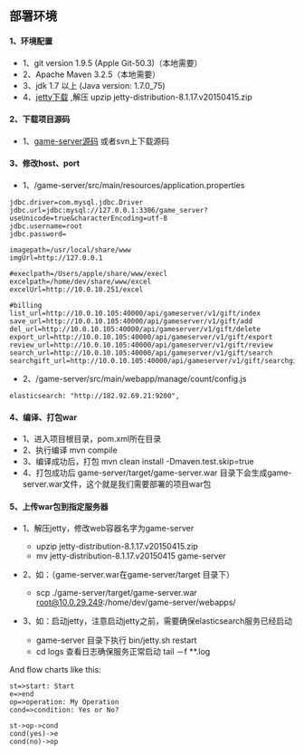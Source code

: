 部署环境
-------------

####  1、环境配置
- 1、git version 1.9.5 (Apple Git-50.3)（本地需要）
- 2、Apache Maven 3.2.5（本地需要）
- 3、jdk 1.7 以上 (Java version: 1.7.0_75)
- 4、[jetty下载](http://download.eclipse.org/jetty/stable-8/dist/jetty-distribution-8.1.17.v20150415.zip) ,解压 upzip jetty-distribution-8.1.17.v20150415.zip

####  2、下载项目源码
- 1、[game-server源码](https://github.com/pengqiuyuan/game-server.git) 或者svn上下载源码

####  3、修改host、port
- 1、/game-server/src/main/resources/application.properties 

```
jdbc.driver=com.mysql.jdbc.Driver
jdbc.url=jdbc:mysql://127.0.0.1:3306/game_server?useUnicode=true&characterEncoding=utf-8
jdbc.username=root
jdbc.password=

imagepath=/usr/local/share/www
imgUrl=http://127.0.0.1

#execlpath=/Users/apple/share/www/execl
excelpath=/home/dev/share/www/excel
excelUrl=http://10.0.10.251/excel

#billing
list_url=http://10.0.10.105:40000/api/gameserver/v1/gift/index
save_url=http://10.0.10.105:40000/api/gameserver/v1/gift/add
del_url=http://10.0.10.105:40000/api/gameserver/v1/gift/delete
export_url=http://10.0.10.105:40000/api/gameserver/v1/gift/export
review_url=http://10.0.10.105:40000/api/gameserver/v1/gift/review
search_url=http://10.0.10.105:40000/api/gameserver/v1/gift/search
searchgift_url=http://10.0.10.105:40000/api/gameserver/v1/gift/searchgift
```
- 2、/game-server/src/main/webapp/manage/count/config.js

```
elasticsearch: "http://182.92.69.21:9200",
```

####  4、编译、打包war
- 1、进入项目根目录，pom.xml所在目录
- 2、执行编译 mvn compile
- 3、编译成功后，打包 mvn clean install -Dmaven.test.skip=true
- 4、打包成功后 game-server/target/game-server.war 目录下会生成game-server.war文件，这个就是我们需要部署的项目war包

####  5、上传war包到指定服务器
- 1、解压jetty，修改web容器名字为game-server
    - upzip jetty-distribution-8.1.17.v20150415.zip
    - mv jetty-distribution-8.1.17.v20150415 game-server


- 2、如：（game-server.war在game-server/target 目录下）
  - scp ./game-server/target/game-server.war root@10.0.29.249:/home/dev/game-server/webapps/ 
  

- 3、如：启动jetty，注意启动jetty之前，需要确保elasticsearch服务已经启动
  - game-server 目录下执行 bin/jetty.sh restart 
  - cd logs 查看日志确保服务正常启动 tail －f **.log


And flow charts like this:

```flow
st=>start: Start
e=>end
op=>operation: My Operation
cond=>condition: Yes or No?

st->op->cond
cond(yes)->e
cond(no)->op
```
  



  